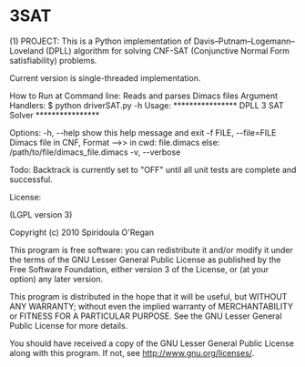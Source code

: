 3SAT
====

(1) PROJECT:
This is a Python implementation of Davis–Putnam–Logemann–Loveland (DPLL) algorithm for solving CNF-SAT (Conjunctive Normal Form satisfiability) problems.
 
Current version is single-threaded implementation.


How to Run at Command line:
Reads and parses Dimacs files
Argument Handlers:
$ python driverSAT.py -h
Usage: ****************  DPLL 3 SAT Solver  ****************

Options:
  -h, --help            show this help message and exit
  -f FILE, --file=FILE  Dimacs file in CNF, Format -->> in cwd: file.dimacs
                        else: /path/to/file/dimacs_file.dimacs
  -v, --verbose  

Todo:
Backtrack is currently set to "OFF" until all unit tests are complete and successful.

License:

(LGPL version 3)

Copyright (c) 2010 Spiridoula O'Regan

This program is free software: you can redistribute it and/or modify it under the terms of the GNU Lesser General Public License as published by the Free Software Foundation, either version 3 of the License, or (at your option) any later version.

This program is distributed in the hope that it will be useful, but WITHOUT ANY WARRANTY; without even the implied warranty of MERCHANTABILITY or FITNESS FOR A PARTICULAR PURPOSE. See the GNU Lesser General Public License for more details.

You should have received a copy of the GNU Lesser General Public License along with this program. If not, see http://www.gnu.org/licenses/.

